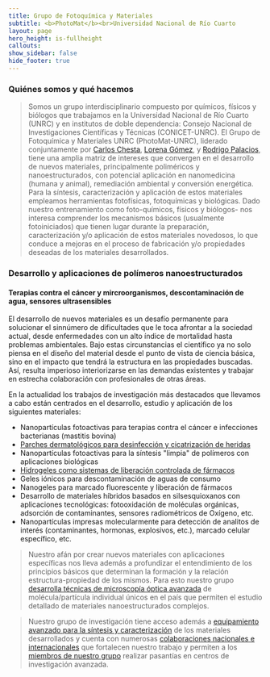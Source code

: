 ```yaml
---
title: Grupo de Fotoquímica y Materiales
subtitle: <b>PhotoMat</b><br>Universidad Nacional de Río Cuarto
layout: page
hero_height: is-fullheight
callouts:
show_sidebar: false
hide_footer: true
---
```


### Quiénes somos y qué hacemos
> Somos un grupo interdisciplinario compuesto por químicos, físicos y biólogos que trabajamos en la Universidad Nacional de Río Cuarto (UNRC) y en institutos de doble dependencia: Consejo Nacional de Investigaciones Científicas y Técnicas (CONICET-UNRC). El Grupo de Fotoquímica y Materiales UNRC (PhotoMat-UNRC), liderado conjuntamente por [Carlos Chesta](/chesta), [Lorena Gómez](/gomez), y [Rodrigo Palacios](/palacios), tiene una amplia matriz de intereses que convergen en el desarrollo de nuevos materiales, principalmente poliméricos y nanoestructurados, con potencial aplicación en nanomedicina (humana y animal), remediación ambiental y conversión energética. Para la síntesis, caracterización y aplicación de estos materiales empleamos herramientas fotofísicas, fotoquímicas y biológicas. Dado nuestro entrenamiento como foto-químicos, físicos y biólogos- nos interesa comprender los mecanismos básicos (usualmente fotoiniciados) que tienen lugar durante la preparación, caracterización y/o aplicación de estos materiales novedosos, lo que conduce a mejoras en el proceso de fabricación y/o propiedades deseadas de los materiales desarrollados.

### Desarrollo y aplicaciones de polímeros nanoestructurados
#### Terapias contra el cáncer y mircroorganismos, descontaminación de agua, sensores ultrasensibles
El desarrollo de nuevos materiales es un desafío permanente para solucionar el sinnúmero de dificultades que le toca afrontar a la sociedad actual, desde enfermedades con un alto índice de mortalidad hasta problemas ambientales. Bajo estas circunstancias el científico ya no solo piensa en el diseño del material desde el punto de vista de ciencia básica, sino en el impacto que tendrá la estructura en las propiedades buscadas. Así, resulta imperioso interiorizarse en las demandas existentes y trabajar en estrecha colaboración con profesionales de otras áreas.

En la actualidad los trabajos de investigación más destacados que llevamos a cabo están centrados en el desarrollo, estudio y aplicación de los siguientes materiales:
- Nanopartículas fotoactivas para terapias contra el cáncer e infecciones bacterianas (mastitis bovina)
- [Parches dermatológicos para desinfección y cicatrización de heridas](/parches)
- Nanopartículas fotoactivas para la síntesis "limpia" de polímeros con aplicaciones biológicas
- [Hidrogeles como sistemas de liberación controlada de fármacos](/hidrogeles)
- Geles iónicos para descontaminación de aguas de consumo
- Nanogeles para marcado fluorescente y liberación de fármacos
- Desarrollo de materiales híbridos basados en silsesquioxanos con aplicaciones tecnológicas: fotooxidación de moléculas orgánicas, adsorción de contaminantes, sensores radiométricos de Oxígeno, etc.
- Nanopartículas impresas molecularmente para detección de analitos de interés (contaminantes, hormonas, explosivos, etc.), marcado celular específico, etc.

> Nuestro afán por crear nuevos materiales con aplicaciones específicas nos lleva además a profundizar el entendimiento de los principios básicos que determinan la formación y la relación estructura-propiedad de los mismos. Para esto nuestro grupo [desarrolla técnicas de microscopía óptica avanzada](/deyt) de molécula/partícula individual únicos en el país que permiten el estudio detallado de materiales nanoestructurados complejos.

> Nuestro grupo de investigación tiene acceso además a [equipamiento avanzado para la síntesis y caracterización](/equipamiento) de los materiales desarrollados y cuenta con numerosas [colaboraciones nacionales e internacionales](/colaboraciones) que fortalecen nuestro trabajo y permiten a los [miembros de nuestro grupo](/integrantes) realizar pasantías en centros de investigación avanzada.
